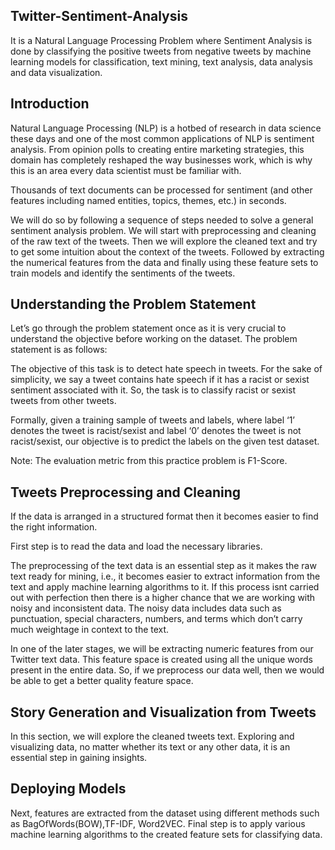 ## Twitter-Sentiment-Analysis
It is a Natural Language Processing Problem where Sentiment Analysis is done by classifying the positive tweets from negative tweets by machine learning models for classification, text mining, text analysis, data analysis and data visualization.

## Introduction
Natural Language Processing (NLP) is a hotbed of research in data science these days and one of the most common applications of NLP is sentiment analysis. From opinion polls to creating entire marketing strategies, this domain has completely reshaped the way businesses work, which is why this is an area every data scientist must be familiar with.

Thousands of text documents can be processed for sentiment (and other features including named entities, topics, themes, etc.) in seconds.

We will do so by following a sequence of steps needed to solve a general sentiment analysis problem. We will start with preprocessing and cleaning of the raw text of the tweets. Then we will explore the cleaned text and try to get some intuition about the context of the tweets. Followed by extracting the numerical features from the data and finally using these feature sets to train models and identify the sentiments of the tweets.

## Understanding the Problem Statement
Let’s go through the problem statement once as it is very crucial to understand the objective before working on the dataset. The problem statement is as follows:

The objective of this task is to detect hate speech in tweets. For the sake of simplicity, we say a tweet contains hate speech if it has a racist or sexist sentiment associated with it. So, the task is to classify racist or sexist tweets from other tweets.

Formally, given a training sample of tweets and labels, where label ‘1’ denotes the tweet is racist/sexist and label ‘0’ denotes the tweet is not racist/sexist, our objective is to predict the labels on the given test dataset.

Note: The evaluation metric from this practice problem is F1-Score.

## Tweets Preprocessing and Cleaning
If the data is arranged in a structured format then it becomes easier to find the right information.

First step is to read the data and load the necessary libraries.

The preprocessing of the text data is an essential step as it makes the raw text ready for mining, i.e., it becomes easier to extract information from the text and apply machine learning algorithms to it. If this process isnt carried out with perfection then there is a higher chance that we are working with noisy and inconsistent data. The noisy data includes data such as punctuation, special characters, numbers, and terms which don’t carry much weightage in context to the text.

In one of the later stages, we will be extracting numeric features from our Twitter text data. This feature space is created using all the unique words present in the entire data. So, if we preprocess our data well, then we would be able to get a better quality feature space.

## Story Generation and Visualization from Tweets
In this section, we will explore the cleaned tweets text. Exploring and visualizing data, no matter whether its text or any other data, it is an essential step in gaining insights.

## Deploying Models
Next, features are extracted from the dataset using different methods such as BagOfWords(BOW),TF-IDF, Word2VEC.
Final step is to apply various machine learning algorithms to the created feature sets for classifying data.
